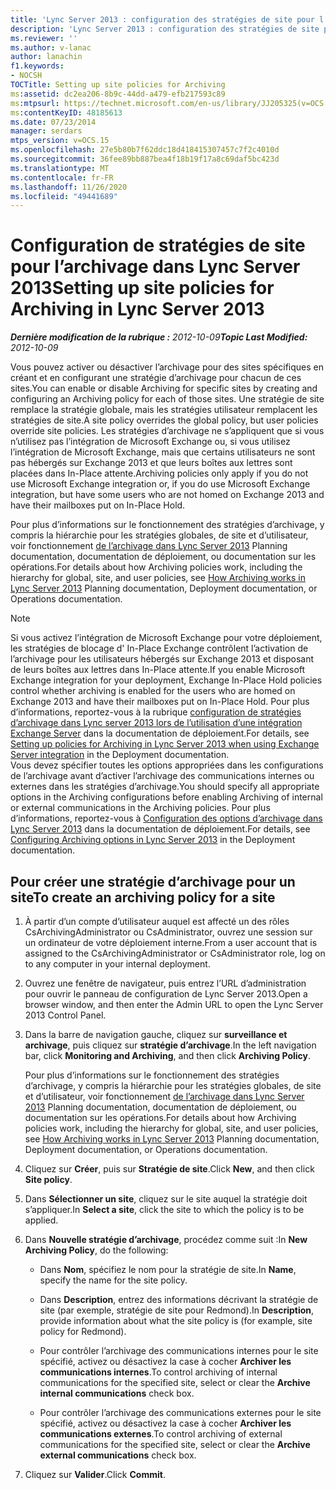 ```yaml
---
title: 'Lync Server 2013 : configuration des stratégies de site pour l’archivage'
description: 'Lync Server 2013 : configuration des stratégies de site pour l’archivage.'
ms.reviewer: ''
ms.author: v-lanac
author: lanachin
f1.keywords:
- NOCSH
TOCTitle: Setting up site policies for Archiving
ms:assetid: dc2ea206-8b9c-44dd-a479-efb217593c89
ms:mtpsurl: https://technet.microsoft.com/en-us/library/JJ205325(v=OCS.15)
ms:contentKeyID: 48185613
ms.date: 07/23/2014
manager: serdars
mtps_version: v=OCS.15
ms.openlocfilehash: 27e5b80b7f62ddc18d418415307457c7f2c4010d
ms.sourcegitcommit: 36fee89bb887bea4f18b19f17a8c69daf5bc423d
ms.translationtype: MT
ms.contentlocale: fr-FR
ms.lasthandoff: 11/26/2020
ms.locfileid: "49441689"
---
```

# <a name="setting-up-site-policies-for-archiving-in-lync-server-2013"></a><span data-ttu-id="de015-103">Configuration de stratégies de site pour l’archivage dans Lync Server 2013</span><span class="sxs-lookup"><span data-stu-id="de015-103">Setting up site policies for Archiving in Lync Server 2013</span></span>

<div data-xmlns="http://www.w3.org/1999/xhtml">

<div class="topic" data-xmlns="http://www.w3.org/1999/xhtml" data-msxsl="urn:schemas-microsoft-com:xslt" data-cs="https://msdn.microsoft.com/">

<div data-asp="https://msdn2.microsoft.com/asp">



</div>

<div id="mainSection">

<div id="mainBody"><span data-ttu-id="de015-104">

<span> </span></span><span class="sxs-lookup"><span data-stu-id="de015-104">

<span> </span></span></span>

<span data-ttu-id="de015-105">_**Dernière modification de la rubrique :** 2012-10-09_</span><span class="sxs-lookup"><span data-stu-id="de015-105">_**Topic Last Modified:** 2012-10-09_</span></span>

<span data-ttu-id="de015-106">Vous pouvez activer ou désactiver l’archivage pour des sites spécifiques en créant et en configurant une stratégie d’archivage pour chacun de ces sites.</span><span class="sxs-lookup"><span data-stu-id="de015-106">You can enable or disable Archiving for specific sites by creating and configuring an Archiving policy for each of those sites.</span></span> <span data-ttu-id="de015-107">Une stratégie de site remplace la stratégie globale, mais les stratégies utilisateur remplacent les stratégies de site.</span><span class="sxs-lookup"><span data-stu-id="de015-107">A site policy overrides the global policy, but user policies override site policies.</span></span> <span data-ttu-id="de015-108">Les stratégies d’archivage ne s’appliquent que si vous n’utilisez pas l’intégration de Microsoft Exchange ou, si vous utilisez l’intégration de Microsoft Exchange, mais que certains utilisateurs ne sont pas hébergés sur Exchange 2013 et que leurs boîtes aux lettres sont placées dans In-Place attente.</span><span class="sxs-lookup"><span data-stu-id="de015-108">Archiving policies only apply if you do not use Microsoft Exchange integration or, if you do use Microsoft Exchange integration, but have some users who are not homed on Exchange 2013 and have their mailboxes put on In-Place Hold.</span></span>

<span data-ttu-id="de015-109">Pour plus d’informations sur le fonctionnement des stratégies d’archivage, y compris la hiérarchie pour les stratégies globales, de site et d’utilisateur, voir fonctionnement [de l’archivage dans Lync Server 2013](lync-server-2013-how-archiving-works.md) Planning documentation, documentation de déploiement, ou documentation sur les opérations.</span><span class="sxs-lookup"><span data-stu-id="de015-109">For details about how Archiving policies work, including the hierarchy for global, site, and user policies, see [How Archiving works in Lync Server 2013](lync-server-2013-how-archiving-works.md) Planning documentation, Deployment documentation, or Operations documentation.</span></span>

<div>


> [!NOTE]  
> <span data-ttu-id="de015-110">Si vous activez l’intégration de Microsoft Exchange pour votre déploiement, les stratégies de blocage d' In-Place Exchange contrôlent l’activation de l’archivage pour les utilisateurs hébergés sur Exchange 2013 et disposant de leurs boîtes aux lettres dans In-Place attente.</span><span class="sxs-lookup"><span data-stu-id="de015-110">If you enable Microsoft Exchange integration for your deployment, Exchange In-Place Hold policies control whether archiving is enabled for the users who are homed on Exchange 2013 and have their mailboxes put on In-Place Hold.</span></span> <span data-ttu-id="de015-111">Pour plus d’informations, reportez-vous à la rubrique <A href="lync-server-2013-setting-up-policies-for-archiving-when-using-exchange-server-integration.md">configuration de stratégies d’archivage dans Lync server 2013 lors de l’utilisation d’une intégration Exchange Server</A> dans la documentation de déploiement.</span><span class="sxs-lookup"><span data-stu-id="de015-111">For details, see <A href="lync-server-2013-setting-up-policies-for-archiving-when-using-exchange-server-integration.md">Setting up policies for Archiving in Lync Server 2013 when using Exchange Server integration</A> in the Deployment documentation.</span></span><BR><span data-ttu-id="de015-112">Vous devez spécifier toutes les options appropriées dans les configurations de l’archivage avant d’activer l’archivage des communications internes ou externes dans les stratégies d’archivage.</span><span class="sxs-lookup"><span data-stu-id="de015-112">You should specify all appropriate options in the Archiving configurations before enabling Archiving of internal or external communications in the Archiving policies.</span></span> <span data-ttu-id="de015-113">Pour plus d’informations, reportez-vous à <A href="lync-server-2013-configuring-archiving-options.md">Configuration des options d’archivage dans Lync Server 2013</A> dans la documentation de déploiement.</span><span class="sxs-lookup"><span data-stu-id="de015-113">For details, see <A href="lync-server-2013-configuring-archiving-options.md">Configuring Archiving options in Lync Server 2013</A> in the Deployment documentation.</span></span>



</div>

<div>

## <a name="to-create-an-archiving-policy-for-a-site"></a><span data-ttu-id="de015-114">Pour créer une stratégie d’archivage pour un site</span><span class="sxs-lookup"><span data-stu-id="de015-114">To create an archiving policy for a site</span></span>

1.  <span data-ttu-id="de015-115">À partir d’un compte d’utilisateur auquel est affecté un des rôles CsArchivingAdministrator ou CsAdministrator, ouvrez une session sur un ordinateur de votre déploiement interne.</span><span class="sxs-lookup"><span data-stu-id="de015-115">From a user account that is assigned to the CsArchivingAdministrator or CsAdministrator role, log on to any computer in your internal deployment.</span></span>

2.  <span data-ttu-id="de015-116">Ouvrez une fenêtre de navigateur, puis entrez l’URL d’administration pour ouvrir le panneau de configuration de Lync Server 2013.</span><span class="sxs-lookup"><span data-stu-id="de015-116">Open a browser window, and then enter the Admin URL to open the Lync Server 2013 Control Panel.</span></span>

3.  <span data-ttu-id="de015-117">Dans la barre de navigation gauche, cliquez sur **surveillance et archivage**, puis cliquez sur **stratégie d’archivage**.</span><span class="sxs-lookup"><span data-stu-id="de015-117">In the left navigation bar, click **Monitoring and Archiving**, and then click **Archiving Policy**.</span></span>
    
    <span data-ttu-id="de015-118">Pour plus d’informations sur le fonctionnement des stratégies d’archivage, y compris la hiérarchie pour les stratégies globales, de site et d’utilisateur, voir fonctionnement [de l’archivage dans Lync Server 2013](lync-server-2013-how-archiving-works.md) Planning documentation, documentation de déploiement, ou documentation sur les opérations.</span><span class="sxs-lookup"><span data-stu-id="de015-118">For details about how Archiving policies work, including the hierarchy for global, site, and user policies, see [How Archiving works in Lync Server 2013](lync-server-2013-how-archiving-works.md) Planning documentation, Deployment documentation, or Operations documentation.</span></span>

4.  <span data-ttu-id="de015-119">Cliquez sur **Créer**, puis sur **Stratégie de site**.</span><span class="sxs-lookup"><span data-stu-id="de015-119">Click **New**, and then click **Site policy**.</span></span>

5.  <span data-ttu-id="de015-120">Dans **Sélectionner un site**, cliquez sur le site auquel la stratégie doit s’appliquer.</span><span class="sxs-lookup"><span data-stu-id="de015-120">In **Select a site**, click the site to which the policy is to be applied.</span></span>

6.  <span data-ttu-id="de015-121">Dans **Nouvelle stratégie d’archivage**, procédez comme suit :</span><span class="sxs-lookup"><span data-stu-id="de015-121">In **New Archiving Policy**, do the following:</span></span>
    
      - <span data-ttu-id="de015-122">Dans **Nom**, spécifiez le nom pour la stratégie de site.</span><span class="sxs-lookup"><span data-stu-id="de015-122">In **Name**, specify the name for the site policy.</span></span>
    
      - <span data-ttu-id="de015-123">Dans **Description**, entrez des informations décrivant la stratégie de site (par exemple, stratégie de site pour Redmond).</span><span class="sxs-lookup"><span data-stu-id="de015-123">In **Description**, provide information about what the site policy is (for example, site policy for Redmond).</span></span>
    
      - <span data-ttu-id="de015-124">Pour contrôler l’archivage des communications internes pour le site spécifié, activez ou désactivez la case à cocher **Archiver les communications internes**.</span><span class="sxs-lookup"><span data-stu-id="de015-124">To control archiving of internal communications for the specified site, select or clear the **Archive internal communications** check box.</span></span>
    
      - <span data-ttu-id="de015-125">Pour contrôler l’archivage des communications externes pour le site spécifié, activez ou désactivez la case à cocher **Archiver les communications externes**.</span><span class="sxs-lookup"><span data-stu-id="de015-125">To control archiving of external communications for the specified site, select or clear the **Archive external communications** check box.</span></span>

7.  <span data-ttu-id="de015-126">Cliquez sur **Valider**.</span><span class="sxs-lookup"><span data-stu-id="de015-126">Click **Commit**.</span></span>

<span data-ttu-id="de015-127"></div>

</div>

<span> </span>

</div>

</div>

</span><span class="sxs-lookup"><span data-stu-id="de015-127"></div>

</div>

<span> </span>

</div>

</div>

</span></span></div>

